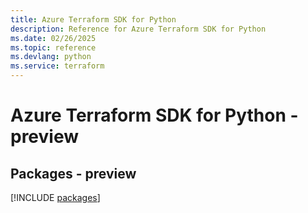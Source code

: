 ```yaml
---
title: Azure Terraform SDK for Python
description: Reference for Azure Terraform SDK for Python
ms.date: 02/26/2025
ms.topic: reference
ms.devlang: python
ms.service: terraform
---
```

# Azure Terraform SDK for Python - preview
## Packages - preview
[!INCLUDE [packages](terraform-index.md)]